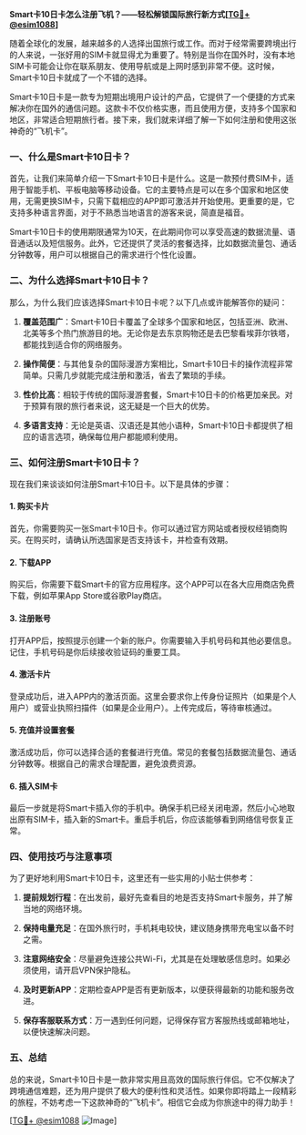 **Smart卡10日卡怎么注册飞机？——轻松解锁国际旅行新方式[[TG💪+ @esim1088](https://t.me/s/esim1088)]**

随着全球化的发展，越来越多的人选择出国旅行或工作。而对于经常需要跨境出行的人来说，一张好用的SIM卡就显得尤为重要了。特别是当你在国外时，没有本地SIM卡可能会让你在联系朋友、使用导航或是上网时感到非常不便。这时候，Smart卡10日卡就成了一个不错的选择。

Smart卡10日卡是一款专为短期出境用户设计的产品，它提供了一个便捷的方式来解决你在国外的通信问题。这款卡不仅价格实惠，而且使用方便，支持多个国家和地区，非常适合短期旅行者。接下来，我们就来详细了解一下如何注册和使用这张神奇的“飞机卡”。

### 一、什么是Smart卡10日卡？

首先，让我们来简单介绍一下Smart卡10日卡是什么。这是一款预付费SIM卡，适用于智能手机、平板电脑等移动设备。它的主要特点是可以在多个国家和地区使用，无需更换SIM卡，只需下载相应的APP即可激活并开始使用。更重要的是，它支持多种语言界面，对于不熟悉当地语言的游客来说，简直是福音。

Smart卡10日卡的使用期限通常为10天，在此期间你可以享受高速的数据流量、语音通话以及短信服务。此外，它还提供了灵活的套餐选择，比如数据流量包、通话分钟数等，用户可以根据自己的需求进行个性化设置。

### 二、为什么选择Smart卡10日卡？

那么，为什么我们应该选择Smart卡10日卡呢？以下几点或许能解答你的疑问：

1. **覆盖范围广**：Smart卡10日卡覆盖了全球多个国家和地区，包括亚洲、欧洲、北美等多个热门旅游目的地。无论你是去东京购物还是去巴黎看埃菲尔铁塔，都能找到适合你的网络服务。

2. **操作简便**：与其他复杂的国际漫游方案相比，Smart卡10日卡的操作流程非常简单。只需几步就能完成注册和激活，省去了繁琐的手续。

3. **性价比高**：相较于传统的国际漫游套餐，Smart卡10日卡的价格更加亲民。对于预算有限的旅行者来说，这无疑是一个巨大的优势。

4. **多语言支持**：无论是英语、汉语还是其他小语种，Smart卡10日卡都提供了相应的语言选项，确保每位用户都能顺利使用。

### 三、如何注册Smart卡10日卡？

现在我们来谈谈如何注册Smart卡10日卡。以下是具体的步骤：

#### 1. 购买卡片
首先，你需要购买一张Smart卡10日卡。你可以通过官方网站或者授权经销商购买。在购买时，请确认所选国家是否支持该卡，并检查有效期。

#### 2. 下载APP
购买后，你需要下载Smart卡的官方应用程序。这个APP可以在各大应用商店免费下载，例如苹果App Store或谷歌Play商店。

#### 3. 注册账号
打开APP后，按照提示创建一个新的账户。你需要输入手机号码和其他必要信息。记住，手机号码是你后续接收验证码的重要工具。

#### 4. 激活卡片
登录成功后，进入APP内的激活页面。这里会要求你上传身份证照片（如果是个人用户）或营业执照扫描件（如果是企业用户）。上传完成后，等待审核通过。

#### 5. 充值并设置套餐
激活成功后，你可以选择合适的套餐进行充值。常见的套餐包括数据流量包、通话分钟数等。根据自己的需求合理配置，避免浪费资源。

#### 6. 插入SIM卡
最后一步就是将Smart卡插入你的手机中。确保手机已经关闭电源，然后小心地取出原有SIM卡，插入新的Smart卡。重启手机后，你应该能够看到网络信号恢复正常。

### 四、使用技巧与注意事项

为了更好地利用Smart卡10日卡，这里还有一些实用的小贴士供参考：

1. **提前规划行程**：在出发前，最好先查看目的地是否支持Smart卡服务，并了解当地的网络环境。
   
2. **保持电量充足**：在国外旅行时，手机耗电较快，建议随身携带充电宝以备不时之需。

3. **注意网络安全**：尽量避免连接公共Wi-Fi，尤其是在处理敏感信息时。如果必须使用，请开启VPN保护隐私。

4. **及时更新APP**：定期检查APP是否有更新版本，以便获得最新的功能和服务改进。

5. **保存客服联系方式**：万一遇到任何问题，记得保存官方客服热线或邮箱地址，以便快速解决问题。

### 五、总结

总的来说，Smart卡10日卡是一款非常实用且高效的国际旅行伴侣。它不仅解决了跨境通信难题，还为用户提供了极大的便利性和灵活性。如果你即将踏上一段精彩的旅程，不妨考虑一下这款神奇的“飞机卡”。相信它会成为你旅途中的得力助手！

[[TG💪+ @esim1088](https://t.me/s/esim1088) ![Image](https://i.postimg.cc/4NQfJmqS/Snipaste-2025-05-13-00-14-12.png)]